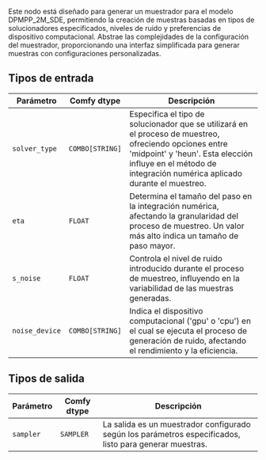 
Este nodo está diseñado para generar un muestrador para el modelo DPMPP_2M_SDE, permitiendo la creación de muestras basadas en tipos de solucionadores especificados, niveles de ruido y preferencias de dispositivo computacional. Abstrae las complejidades de la configuración del muestrador, proporcionando una interfaz simplificada para generar muestras con configuraciones personalizadas.
## Tipos de entrada

| Parámetro       | Comfy dtype | Descripción                                                                 |
|-----------------|-------------|-----------------------------------------------------------------------------|
| `solver_type`   | `COMBO[STRING]` | Especifica el tipo de solucionador que se utilizará en el proceso de muestreo, ofreciendo opciones entre 'midpoint' y 'heun'. Esta elección influye en el método de integración numérica aplicado durante el muestreo. |
| `eta`           | `FLOAT`     | Determina el tamaño del paso en la integración numérica, afectando la granularidad del proceso de muestreo. Un valor más alto indica un tamaño de paso mayor. |
| `s_noise`       | `FLOAT`     | Controla el nivel de ruido introducido durante el proceso de muestreo, influyendo en la variabilidad de las muestras generadas. |
| `noise_device`  | `COMBO[STRING]` | Indica el dispositivo computacional ('gpu' o 'cpu') en el cual se ejecuta el proceso de generación de ruido, afectando el rendimiento y la eficiencia. |

## Tipos de salida

| Parámetro       | Comfy dtype | Descripción                                                                 |
|-----------------|-------------|-----------------------------------------------------------------------------|
| `sampler`       | `SAMPLER`   | La salida es un muestrador configurado según los parámetros especificados, listo para generar muestras. |